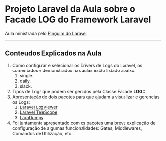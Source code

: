 # Projeto Laravel da Aula sobre o Facade **LOG** do Framework Laravel

Aula ministrada pelo [Pinguim do Laravel](https://www.youtube.com/watch?v=F_yUTNvlf5I)<br>

---

## Conteudos Explicados na Aula

1. Como configurar e selecionar os Drivers de Logs do Laravel, os comentados e demonstrados nas aulas estão listado abaixo:
    1. single.
    2. daily.
    3. slack.
2. Tipos de Logs que podem ser gerados pela Classe Facade **LOG::**.
3. Apresentação de dois pacotes para que ajudam a visualizar e gerencias os Logs:
    1. [Laravel LogViewer](https://github.com/rap2hpoutre/laravel-log-viewer)
    2. [Laravel TeleScope](https://github.com/laravel/telescope)
    3. [LaraDumps](https://github.com/laradumps/laradumps)
4. Foi juntamente apresentado com os pacotes uma breve explicação de configuração de algumas funcionalidades: Gates, Middlewares, Comandos de Utilização, etc.

